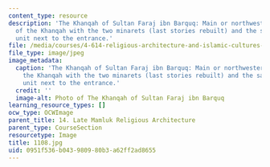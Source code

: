 ```yaml
---
content_type: resource
description: 'The Khanqah of Sultan Faraj ibn Barquq: Main or northwestern facade
  of the Khanqah with the two minarets (last stories rebuilt) and the sabil-kuttab
  unit next to the entrance.'
file: /media/courses/4-614-religious-architecture-and-islamic-cultures-fall-2002/0951f536b043980980b3a62ff2ad8655_1108.jpg
file_type: image/jpeg
image_metadata:
  caption: 'The Khanqah of Sultan Faraj ibn Barquq: Main or northwestern facade of
    the Khanqah with the two minarets (last stories rebuilt) and the sabil-kuttab
    unit next to the entrance.'
  credit: ''
  image-alt: Photo of The Khanqah of Sultan Faraj ibn Barquq
learning_resource_types: []
ocw_type: OCWImage
parent_title: 14. Late Mamluk Religious Architecture
parent_type: CourseSection
resourcetype: Image
title: 1108.jpg
uid: 0951f536-b043-9809-80b3-a62ff2ad8655
---
```

